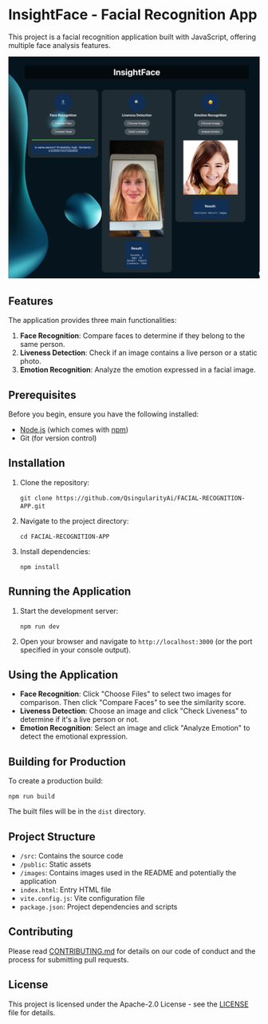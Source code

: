 # InsightFace - Facial Recognition App

This project is a facial recognition application built with JavaScript, offering multiple face analysis features.

![InsightFace Application Interface](./src/Demo.png)

## Features

The application provides three main functionalities:

1. **Face Recognition**: Compare faces to determine if they belong to the same person.
2. **Liveness Detection**: Check if an image contains a live person or a static photo.
3. **Emotion Recognition**: Analyze the emotion expressed in a facial image.

## Prerequisites

Before you begin, ensure you have the following installed:
- [Node.js](https://nodejs.org/) (which comes with [npm](http://npmjs.com/))
- Git (for version control)

## Installation

1. Clone the repository:
   ```
   git clone https://github.com/QsingularityAi/FACIAL-RECOGNITION-APP.git
   ```

2. Navigate to the project directory:
   ```
   cd FACIAL-RECOGNITION-APP
   ```

3. Install dependencies:
   ```
   npm install
   ```

## Running the Application

1. Start the development server:
   ```
   npm run dev
   ```

2. Open your browser and navigate to `http://localhost:3000` (or the port specified in your console output).

## Using the Application

- **Face Recognition**: Click "Choose Files" to select two images for comparison. Then click "Compare Faces" to see the similarity score.
- **Liveness Detection**: Choose an image and click "Check Liveness" to determine if it's a live person or not.
- **Emotion Recognition**: Select an image and click "Analyze Emotion" to detect the emotional expression.

## Building for Production

To create a production build:

```
npm run build
```

The built files will be in the `dist` directory.

## Project Structure

- `/src`: Contains the source code
- `/public`: Static assets
- `/images`: Contains images used in the README and potentially the application
- `index.html`: Entry HTML file
- `vite.config.js`: Vite configuration file
- `package.json`: Project dependencies and scripts

## Contributing

Please read [CONTRIBUTING.md](CONTRIBUTING.md) for details on our code of conduct and the process for submitting pull requests.

## License

This project is licensed under the Apache-2.0 License - see the [LICENSE](LICENSE) file for details.